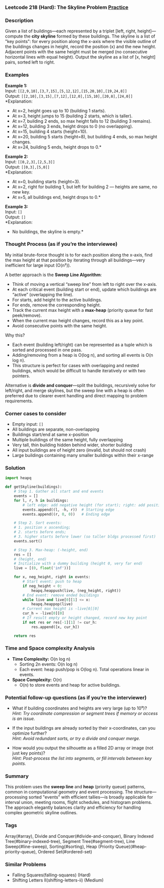 ### Leetcode 218 (Hard): The Skyline Problem [Practice](https://leetcode.com/problems/the-skyline-problem)

### Description  
Given a list of buildings—each represented by a triplet [left, right, height]—compute the **city skyline** formed by these buildings. The skyline is a list of "key points": for every position along the x-axis where the visible outline of the buildings changes in height, record the position (x) and the new height. Adjacent points with the same height must be merged (no consecutive horizontal lines with equal height). Output the skyline as a list of [x, height] pairs, sorted left to right.

### Examples  

**Example 1:**  
Input: `[[2,9,10],[3,7,15],[5,12,12],[15,20,10],[19,24,8]]`  
Output: `[[2,10],[3,15],[7,12],[12,0],[15,10],[20,8],[24,0]]`  
*Explanation:  
- At x=2, height goes up to 10 (building 1 starts).
- At x=3, height jumps to 15 (building 2 starts, which is taller).
- At x=7, building 2 ends, so max height falls to 12 (building 3 remains).
- At x=12, building 3 ends, height drops to 0 (no overlapping).
- At x=15, building 4 starts (height=10).
- At x=20, building 5 starts (height=8), but building 4 ends, so max height changes.
- At x=24, building 5 ends, height drops to 0.*  

**Example 2:**  
Input: `[[0,2,3],[2,5,3]]`  
Output: `[[0,3],[5,0]]`  
*Explanation:  
- At x=0, building starts (height=3).
- At x=2, right for building 1, but left for building 2 — heights are same, no new key.
- At x=5, all buildings end, height drops to 0.*  

**Example 3:**  
Input: `[]`  
Output: `[]`  
*Explanation:  
- No buildings, the skyline is empty.*

### Thought Process (as if you’re the interviewee)  
My initial brute-force thought is to for each position along the x-axis, find the max height at that position by iterating through all buildings—very inefficient for large input (O(n²)).  

A better approach is the **Sweep Line Algorithm**:  
- Think of moving a vertical “sweep line” from left to right over the x-axis.
- At each critical event (building start or end), update which buildings are “active” (overlapping the line).
- For starts, add height to the active buildings.  
- For ends, remove the corresponding height.  
- Track the current max height with a **max-heap** (priority queue for fast peek/remove).
- When the current max height changes, record this as a key point.
- Avoid consecutive points with the same height.

Why this?  
- Each event (building left/right) can be represented as a tuple which is sorted and processed in one pass.
- Adding/removing from a heap is O(log n), and sorting all events is O(n log n).
- This structure is perfect for cases with overlapping and nested buildings, which would be difficult to handle iteratively or with two pointers.

Alternative is **divide and conquer**—split the buildings, recursively solve for left/right, and merge skylines, but the sweep line with a heap is often preferred due to clearer event handling and direct mapping to problem requirements.

### Corner cases to consider  
- Empty input: `[]`
- All buildings are separate, non-overlapping
- Buildings start/end at same x-position
- Multiple buildings of the same height, fully overlapping
- Very tall, thin building hidden behind wider, shorter building
- All input buildings are of height zero (invalid, but should not crash)
- Large buildings containing many smaller buildings within their x-range

### Solution

```python
import heapq

def getSkyline(buildings):
    # Step 1. Gather all start and end events
    events = []
    for l, r, h in buildings:
        # left edge: add negative height (for start); right: add positive height (for end)
        events.append((l, -h, r))  # Starting edge
        events.append((r, 0, 0))   # Ending edge

    # Step 2. Sort events: 
    # 1. position x ascending; 
    # 2. starts before ends; 
    # 3. higher starts before lower (so taller bldgs processed first)
    events.sort()

    # Step 3. Max-heap: (-height, end)
    res = []
    # (height, end)
    # Initialize with a dummy building (height 0, very far end)
    live = [(0, float('inf'))]

    for x, neg_height, right in events:
        # Start event: push to heap
        if neg_height < 0:
            heapq.heappush(live, (neg_height, right))
        # End event: remove ended buildings
        while live and live[0][1] <= x:
            heapq.heappop(live)
        # Current max height is -live[0][0]
        cur_h = -live[0][0]
        # If result empty or height changed, record new key point
        if not res or res[-1][1] != cur_h:
            res.append([x, cur_h])

    return res
```

### Time and Space complexity Analysis  

- **Time Complexity:** O(n log n)  
  - Sorting 2n events: O(n log n)
  - Each event: heap push/pop is O(log n). Total operations linear in events.
- **Space Complexity:** O(n)  
  - O(n) to store events and heap for active buildings.

### Potential follow-up questions (as if you’re the interviewer)  

- What if building coordinates and heights are very large (up to 10⁹)?  
  *Hint: Try coordinate compression or segment trees if memory or access is an issue.*

- If the input buildings are already sorted by their x-coordinates, can you optimize further?  
  *Hint: Avoid redundant sorts, or try a divide and conquer merge.*

- How would you output the silhouette as a filled 2D array or image (not just key points)?  
  *Hint: Post-process the list into segments, or fill intervals between key points.*

### Summary
This problem uses the **sweep line** and **heap** (priority queue) patterns, common in computational geometry and event processing. The structure—processing sorted "events" with efficient tallies—is broadly applicable for interval union, meeting rooms, flight schedules, and histogram problems. The approach elegantly balances clarity and efficiency for handling complex geometric skyline outlines.

### Tags
Array(#array), Divide and Conquer(#divide-and-conquer), Binary Indexed Tree(#binary-indexed-tree), Segment Tree(#segment-tree), Line Sweep(#line-sweep), Sorting(#sorting), Heap (Priority Queue)(#heap-priority-queue), Ordered Set(#ordered-set)

### Similar Problems
- Falling Squares(falling-squares) (Hard)
- Shifting Letters II(shifting-letters-ii) (Medium)